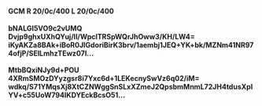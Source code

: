 #### GCM R 20/0c/400 L 20/0c/400
**bNALGI5VO9c2vUMQ**<br/>**Dvjp9ghxUXhQYuj/lI/WpclTRSpWQrJhOww3/KH/LW4=**<br/>**iKyAKZa8BAk+iBoR0JIGdoriBirK3brv/1aembj1JEQ+YK+bk/MZNm41NR974ofjP/SEILmhzTEwz07I...**<br/><br/>
**MtbBQxiNJy9d+POU**<br/>**4XRmSMOzDYyzgsr8i7Yxc6d+1LEKecnySwVz6q02/iM=**<br/>**wdkq/S71YMqsXj8XtCZNWggSnSLxXZmeJ2QpsbmMnmL72JH4tdusXplYV+c55UoW794lKDYEckBcsO51...**